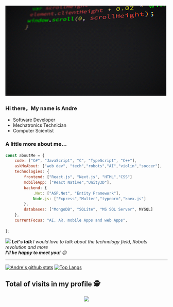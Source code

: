 ![gif](https://github.com/Andre2553/Andre2553/blob/main/source.gif)

### Hi there，My name is Andre


- Software Developer
- Mechatronics Technician
- Computer Scientist

###  A little more about me...  

```javascript
const aboutMe = {
    code: ["C#", "JavaScript", "C", "TypeScript", "C++"],
    askMeAbout: ["web dev", "tech","robots","AI","violin","soccer"],
    technologies: {
        frontend: ["React.js", "Next.js", "HTML","CSS"]
        mobileApp: ["React Native","Unity3D"],
        backend: {
            .Net: ["ASP.Net", "Entity Framework"],
            Node.js: ["Express","Multer","typeorm","knex.js"]
        },
        databases: ["MongoDB", "SQLite", "MS SQL Server", MYSQL]
    },
    currentFocus: "AI, AR, mobile Apps and web Apps",
    
};
```

<img src="https://media.giphy.com/media/LnQjpWaON8nhr21vNW/giphy.gif" width="60"> <em><b>Let's talk </b> I would love to talk about the technology field, Robots revolution and more <br/><b>I'll be happy to meet you!</b> 😊</em>

---

[![Andre's github stats](https://github-readme-stats.vercel.app/api?username=Andre2553&show_icons=true&theme=merko)](https://github.com/anuraghazra/github-readme-stats) [![Top Langs](https://github-readme-stats.vercel.app/api/top-langs/?username=Andre2553&layout=compact&theme=merko)](https://github.com/anuraghazra/github-readme-stats)

<p align="center"> 

 ## Total of visits in my profile :detective: <br>
 <p align="center"> 
   <img alingn="center" src="https://profile-counter.glitch.me/Andre2553/count.svg" />
 </p>

